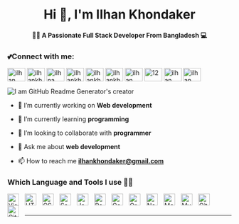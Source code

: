 <h1 align="center">Hi 👋, I'm Ilhan Khondaker</h1>
<h4 align="center">👩‍💻 A Passionate Full Stack Developer From Bangladesh 💻</h4>
<h3 align="left">💕Connect with me:</h3>
<p align="left">
<a href="https://www.google.com/search?q=ilhan+khondaker&source"><img align="center" src="https://encrypted-tbn0.gstatic.com/images?q=tbn:ANd9GcS8EBa4IBNMMXhIUaFs2_nO4MemugjsQNp8ZA&usqp=CAU" alt="ilhan" height="30" width="40" /></a>         
<a href="https://twitter.com/IlhanKhondaker" target="blank"><img align="center" src="https://raw.githubusercontent.com/rahuldkjain/github-profile-readme-generator/master/src/images/icons/Social/twitter.svg" alt="ilhankhondaker" height="30" width="40" /></a>
<a href="https://www.linkedin.com/in/ilhan-khondaker-9a46b01b5/"><img align="center" src="https://raw.githubusercontent.com/rahuldkjain/github-profile-readme-generator/master/src/images/icons/Social/linked-in-alt.svg" alt="ilhna" height="30" width="40" /></a>
<a href="https://www.facebook.com/ilhan.khondaker/" target="blank"><img align="center" src="https://raw.githubusercontent.com/rahuldkjain/github-profile-readme-generator/master/src/images/icons/Social/facebook.svg" alt="ilhankhondaker" height="30" width="40" /></a>
<a href="https://www.instagram.com/ilhankhondaker/?hl=en" target="blank"><img align="center" src="https://raw.githubusercontent.com/rahuldkjain/github-profile-readme-generator/master/src/images/icons/Social/instagram.svg" alt="ilhankhondaker" height="30" width="40" /></a>
<a href="https://www.behance.net/ilhankhondaker" target="blank"><img align="center" src="https://raw.githubusercontent.com/rahuldkjain/github-profile-readme-generator/master/src/images/icons/Social/behance.svg" alt="ilhankhondaker" height="30" width="40" /></a>
<a href="https://medium.com/@ilhankhondaker" target="blank"><img align="center" src="https://raw.githubusercontent.com/rahuldkjain/github-profile-readme-generator/master/src/images/icons/Social/medium.svg" alt="ilhan" height="30" width="40" /></a>
<a href="https://www.youtube.com/channel/UCYzmpgr_xPjbyU7P_xWz2zw" target="blank"><img align="center" src="https://raw.githubusercontent.com/rahuldkjain/github-profile-readme-generator/master/src/images/icons/Social/youtube.svg" alt="12" height="30" width="40" /></a>
<a href="https://auth.geeksforgeeks.org/user/ilhankhondaker" target="blank"><img align="center" src="https://raw.githubusercontent.com/rahuldkjain/github-profile-readme-generator/master/src/images/icons/Social/geeks-for-geeks.svg" alt="ilhan" height="30" width="40" /></a>
<a href="https://discord.gg/ilhan" target="blank"><img align="center" src="https://raw.githubusercontent.com/rahuldkjain/github-profile-readme-generator/master/src/images/icons/Social/discord.svg" alt="ilhan" height="30" width="40" /></a>
</p>


![I am GitHub Readme Generator's creator](https://media.giphy.com/media/RbDKaczqWovIugyJmW/giphy.gif)

- 🔭 I’m currently working on **Web development**

- 🌱 I’m currently learning **programming**

- 👯 I’m looking to collaborate with **programmer**

- 💬 Ask me about **web development**

- 📫 How to reach me **ilhankhondaker@gmail.com**




### Which Language and Tools I use 👩‍💻

<img align="left" alt="Visual Studio Code" width="26px" src="https://cdn.jsdelivr.net/gh/devicons/devicon/icons/vscode/vscode-original.svg" style="padding-right:10px;" />
<img align="left" alt="HTML5" width="26px" src="https://cdn.jsdelivr.net/gh/devicons/devicon/icons/html5/html5-original.svg" style="padding-right:10px;" />
<img align="left" alt="CSS3" width="26px" src="https://cdn.jsdelivr.net/gh/devicons/devicon/icons/css3/css3-original.svg" style="padding-right:10px;" />
<img align="left" alt="Sass" width="26px" src="https://cdn.jsdelivr.net/gh/devicons/devicon/icons/sass/sass-original.svg" style="padding-right:10px;" />
<img align="left" alt="JavaScript" width="26px" src="https://cdn.jsdelivr.net/gh/devicons/devicon/icons/javascript/javascript-original.svg" style="padding-right:10px;" />
<img align="left" alt="React" width="26px" src="https://cdn.jsdelivr.net/gh/devicons/devicon/icons/react/react-original.svg" style="padding-right:10px;" />
<img align="left" alt="Gatsby" width="26px" src="https://cdn.jsdelivr.net/gh/devicons/devicon/icons/gatsby/gatsby-original.svg" style="padding-right:10px;" />
<img align="left" alt="GraphQL" width="26px" src="https://cdn.jsdelivr.net/gh/devicons/devicon/icons/graphql/graphql-plain.svg" style="padding-right:10px;" />
<img align="left" alt="Node.js" width="26px" src="https://cdn.jsdelivr.net/gh/devicons/devicon/icons/nodejs/nodejs-original.svg" style="padding-right:10px;" />

<img align="left" alt="MongoDB" width="26px" src="https://cdn.jsdelivr.net/gh/devicons/devicon/icons/mongodb/mongodb-original.svg" style="padding-right:10px;" />
<img align="left" alt="MySQL" width="26px" src="https://cdn.jsdelivr.net/gh/devicons/devicon/icons/mysql/mysql-original.svg" style="padding-right:10px;" />
<img align="left" alt="Git" width="26px" src="https://cdn.jsdelivr.net/gh/devicons/devicon/icons/git/git-original.svg" style="padding-right:10px;" />
<img align="left" alt="GitHub" width="26px" src="https://user-images.githubusercontent.com/3369400/139448065-39a229ba-4b06-434b-bc67-616e2ed80c8f.png" style="padding-right:10px;" />

<br />
<br />

---






